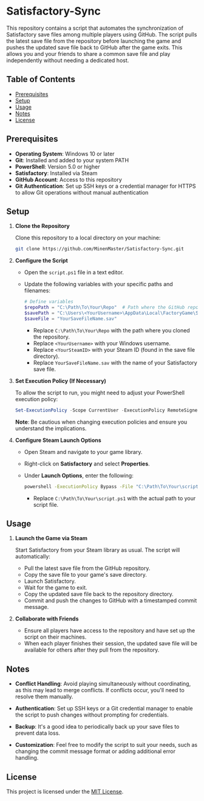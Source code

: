 # Satisfactory-Sync

This repository contains a script that automates the synchronization of Satisfactory save files among multiple players using GitHub. The script pulls the latest save file from the repository before launching the game and pushes the updated save file back to GitHub after the game exits. This allows you and your friends to share a common save file and play independently without needing a dedicated host.

## Table of Contents

-   [Prerequisites](#prerequisites)
-   [Setup](#setup)
-   [Usage](#usage)
-   [Notes](#notes)
-   [License](#license)

## Prerequisites

-   **Operating System**: Windows 10 or later
-   **Git**: Installed and added to your system PATH
-   **PowerShell**: Version 5.0 or higher
-   **Satisfactory**: Installed via Steam
-   **GitHub Account**: Access to this repository
-   **Git Authentication**: Set up SSH keys or a credential manager for HTTPS to allow Git operations without manual authentication

## Setup

1. **Clone the Repository**

    Clone this repository to a local directory on your machine:

    ```bash
    git clone https://github.com/MinenMaster/Satisfactory-Sync.git
    ```

2. **Configure the Script**

    - Open the `script.ps1` file in a text editor.
    - Update the following variables with your specific paths and filenames:

        ```powershell
        # Define variables
        $repoPath = "C:\Path\To\Your\Repo"  # Path where the GitHub repository is cloned
        $savePath = "C:\Users\<YourUsername>\AppData\Local\FactoryGame\Saved\SaveGames\<YourSteamID>"
        $saveFile = "YourSaveFileName.sav"
        ```

        - Replace `C:\Path\To\Your\Repo` with the path where you cloned the repository.
        - Replace `<YourUsername>` with your Windows username.
        - Replace `<YourSteamID>` with your Steam ID (found in the save file directory).
        - Replace `YourSaveFileName.sav` with the name of your Satisfactory save file.

3. **Set Execution Policy (If Necessary)**

    To allow the script to run, you might need to adjust your PowerShell execution policy:

    ```powershell
    Set-ExecutionPolicy -Scope CurrentUser -ExecutionPolicy RemoteSigned
    ```

    **Note**: Be cautious when changing execution policies and ensure you understand the implications.

4. **Configure Steam Launch Options**

    - Open Steam and navigate to your game library.
    - Right-click on **Satisfactory** and select **Properties**.
    - Under **Launch Options**, enter the following:

        ```bash
        powershell -ExecutionPolicy Bypass -File "C:\Path\To\Your\script.ps1"
        ```

        - Replace `C:\Path\To\Your\script.ps1` with the actual path to your script file.

## Usage

1. **Launch the Game via Steam**

    Start Satisfactory from your Steam library as usual. The script will automatically:

    - Pull the latest save file from the GitHub repository.
    - Copy the save file to your game's save directory.
    - Launch Satisfactory.
    - Wait for the game to exit.
    - Copy the updated save file back to the repository directory.
    - Commit and push the changes to GitHub with a timestamped commit message.

2. **Collaborate with Friends**

    - Ensure all players have access to the repository and have set up the script on their machines.
    - When each player finishes their session, the updated save file will be available for others after they pull from the repository.

## Notes

-   **Conflict Handling**: Avoid playing simultaneously without coordinating, as this may lead to merge conflicts. If conflicts occur, you'll need to resolve them manually.

-   **Authentication**: Set up SSH keys or a Git credential manager to enable the script to push changes without prompting for credentials.

-   **Backup**: It's a good idea to periodically back up your save files to prevent data loss.

-   **Customization**: Feel free to modify the script to suit your needs, such as changing the commit message format or adding additional error handling.

## License

This project is licensed under the [MIT License](LICENSE).
